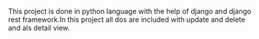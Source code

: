 This project is done in python language with the help of django and django rest framework.In this project all dos are included with update and delete and als detail view.
